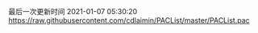 最后一次更新时间 2021-01-07 05:30:20
https://raw.githubusercontent.com/cdlaimin/PACList/master/PACList.pac

